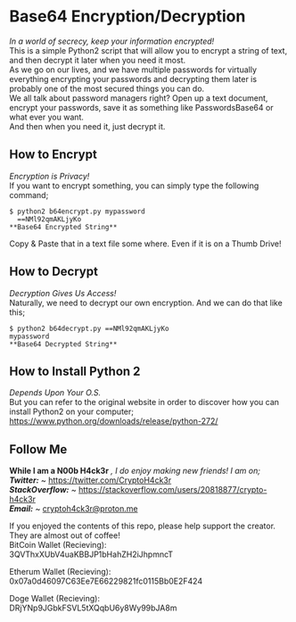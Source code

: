 # Base64 Encryption/Decryption  
*In a world of secrecy, keep your information encrypted!*  
This is a simple Python2 script that will allow you to encrypt a string of text, and then decrypt it later when you need it most.  
As we go on our lives, and we have multiple passwords for virtually everything encrypting your passwords and decrypting them later is probably one of the most secured things you can do.  
We all talk about password managers right? Open up a text document, encrypt your passwords, save it as something like PasswordsBase64 or what ever you want.  
And then when you need it, just decrypt it.  
  
## How to Encrypt  
*Encryption is Privacy!*  
If you want to encrypt something, you can simply type the following command;  
```
$ python2 b64encrypt.py mypassword
  ==NMl92qmAKLjyKo
**Base64 Encrypted String**
```
Copy & Paste that in a text file some where. Even if it is on a Thumb Drive!  
  
## How to Decrypt  
*Decryption Gives Us Access!*  
Naturally, we need to decrypt our own encryption. And we can do that like this;  
```
$ python2 b64decrypt.py ==NMl92qmAKLjyKo  
mypassword
**Base64 Decrypted String**
```
  
## How to Install Python 2  
*Depends Upon Your O.S.*  
But you can refer to the original website in order to discover how you can install Python2 on your computer;  
https://www.python.org/downloads/release/python-272/
  
  
## Follow Me  
**While I am a N00b H4ck3r** *, I do enjoy making new friends! I am on;*  
***Twitter:*** ~ https://twitter.com/CryptoH4ck3r  
***StackOverflow:*** ~ https://stackoverflow.com/users/20818877/crypto-h4ck3r  
***Email:*** ~ cryptoh4ck3r@proton.me  
  
If you enjoyed the contents of this repo, please help support the creator. They are almost out of coffee!  
BitCoin Wallet (Recieving):  
3QVThxXUbV4uaKBBJP1bHahZH2iJhpmncT  
  
Etherum Wallet (Recieving):  
0x07a0d46097C63Ee7E66229821fc0115Bb0E2F424  
  
Doge Wallet (Recieving):  
DRjYNp9JGbkFSVL5tXQqbU6y8Wy99bJA8m  
